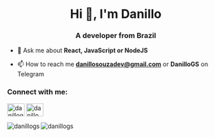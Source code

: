 <h1 align="center">Hi 👋, I'm Danillo</h1>
<h3 align="center">A developer from Brazil</h3>

- 💬 Ask me about **React, JavaScript or NodeJS**

- 📫 How to reach me **danillosouzadev@gmail.com** or **DanilloGS** on Telegram

<h3 align="left">Connect with me:</h3>
<p align="left">
<a href="https://linkedin.com/in/danillogs" target="blank"><img align="center" src="https://cdn.jsdelivr.net/npm/simple-icons@3.0.1/icons/linkedin.svg" alt="danillogs" height="30" width="40" /></a>
<a href="https://instagram.com/danillo.gsouza" target="blank"><img align="center" src="https://cdn.jsdelivr.net/npm/simple-icons@3.0.1/icons/instagram.svg" alt="danillo.gsouza" height="30" width="40" /></a>
</p>

<p><img align="left" src="https://github-readme-stats.vercel.app/api?username=danillogs&hide=stars&show_icons=true&theme=dark" alt="danillogs" /></p>

<p><img align="center" src="https://github-readme-streak-stats.herokuapp.com/?user=danillogs&theme=dark" alt="danillogs" /></p>
